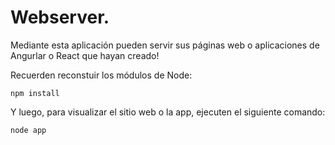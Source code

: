# Webserver.

Mediante esta aplicación pueden servir sus páginas web o aplicaciones de Angurlar o React que hayan creado!

Recuerden reconstuir los módulos de Node:

```
npm install
```

Y luego, para visualizar el sitio web o la app, ejecuten el siguiente comando:

```
node app
```
